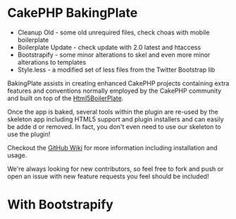 # CakePHP BakingPlate

* Cleanup Old - some old unrequired files, check choas with mobile boilerplate
* Boilerplate Update - check update with 2.0 latest and htaccess
* Bootstrapify - some minor alterations to skel and even more minor alterations to templates
* Style.less - a modified set of less files from the Twitter Bootstrap lib

BakingPlate assists in creating enhanced CakePHP projects containing extra features and conventions normally employed by the CakePHP community and built on
 top of the [Html5BoilerPlate](https://github.com/paulirish/html5-boilerplate).

 Once the app is baked, several tools within the plugin are re-used by the skeleton app including HTML5 support and plugin installers and can easily be adde
 d or removed. In fact, you don't even need to use our skeleton to use the plugin!

 Checkout the [GitHub Wiki](https://github.com/ProLoser/BakingPlate/wiki) for more information including installation and usage.

 We're always looking for new contributors, so feel free to fork and push or open an issue with new feature requests you feel should be included!

# With Bootstrapify
